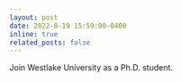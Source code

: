 ```yaml
---
layout: post
date: 2022-8-19 15:59:00-0400
inline: true
related_posts: false
---
```


Join Westlake University as a Ph.D. student.
